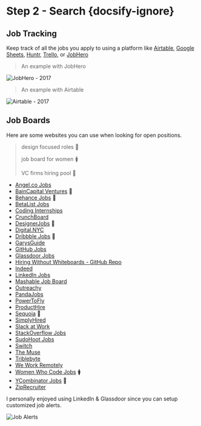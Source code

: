 # Step 2 - Search {docsify-ignore}

## Job Tracking

Keep track of all the jobs you apply to using a platform like [Airtable](http://airtable.com), [Google Sheets](http://sheets.google.com), [Huntr](http://huntr.co/), [Trello](https://trello.com/), or [JobHero](https://gojobhero.com/app/)

> An example with JobHero

![JobHero - 2017](https://i.imgur.com/1GUUZfP.png)

> An example with Airtable

![Airtable - 2017](https://i.imgur.com/JNN772I.png)

## Job Boards

Here are some websites you can use when looking for open positions.

> design focused roles 🎨
>
> job board for women 🚺️
>
> VC firms hiring pool 💸️

- [Angel.co Jobs](https://angel.co/jobs)
- [BainCapital Ventures](http://jobs.baincapitalventures.com/) 💸️
- [Behance Jobs](https://www.behance.net/joblist) 🎨
- [BetaList Jobs](https://betalist.com/jobs)
- [Coding Internships](https://codinginternships.com/)
- [CrunchBoard](http://www.crunchboard.com/)
- [DesignerJobs](https://www.designerjobs.co/) 🎨
- [Digital.NYC](http://www.digital.nyc/jobs)
- [Dribbble Jobs](https://dribbble.com/jobs) 🎨
- [GarysGuide](http://www.garysguide.com/jobs)
- [GitHub Jobs](https://jobs.github.com/positions)
- [Glassdoor Jobs](https://www.glassdoor.com/index.htm)
- [Hiring Without Whiteboards - GitHub Repo](https://github.com/poteto/hiring-without-whiteboards)
- [Indeed](https://www.indeed.com/)
- [LinkedIn Jobs](https://www.linkedin.com/jobs)
- [Mashable Job Board](http://jobs.mashable.com/jobs/search/results)
- [Outreachy](https://www.gnome.org/outreachy/)
- [PandaJobs](http://panda.jobs/)
- [PowerToFly](https://powertofly.com/jobs/)
- [ProductHire](https://producthire.co/)
- [Sequoia](https://www.sequoiacap.com/jobs) 💸️
- [SimplyHired](http://www.simplyhired.com/local-jobs/new-york-ny)
- [Slack at Work](https://slackatwork.com/)
- [StackOverflow Jobs](http://stackoverflow.com/jobs)
- [SudoHoot Jobs](http://jobs.sudohoot.com/)
- [Switch](http://www.switchapp.com/)
- [The Muse](https://www.themuse.com/)
- [Triblebyte](https://triplebyte.com) ️
- [We Work Remotely](https://weworkremotely.com/)
- [Women Who Code Jobs](https://www.womenwhocode.com/jobs) 🚺️
- [YCombinator Jobs](https://news.ycombinator.com/jobs) 💸️
- [ZipRecruiter](https://www.ziprecruiter.com/)

I personally enjoyed using LinkedIn & Glassdoor since you can setup customized job alerts.

![Job Alerts](https://i.imgur.com/35X4Xoy.png)